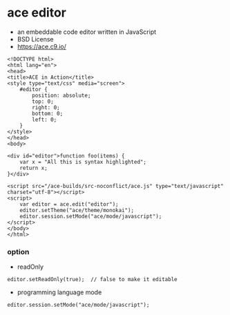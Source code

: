 # ace editor

- an embeddable code editor written in JavaScript
- BSD License
- https://ace.c9.io/
````
<!DOCTYPE html>
<html lang="en">
<head>
<title>ACE in Action</title>
<style type="text/css" media="screen">
    #editor { 
        position: absolute;
        top: 0;
        right: 0;
        bottom: 0;
        left: 0;
    }
</style>
</head>
<body>

<div id="editor">function foo(items) {
    var x = "All this is syntax highlighted";
    return x;
}</div>
    
<script src="/ace-builds/src-noconflict/ace.js" type="text/javascript" charset="utf-8"></script>
<script>
    var editor = ace.edit("editor");
    editor.setTheme("ace/theme/monokai");
    editor.session.setMode("ace/mode/javascript");
</script>
</body>
</html>
````
### option
- readOnly
````
editor.setReadOnly(true);  // false to make it editable
````
- programming language mode
````
editor.session.setMode("ace/mode/javascript");
````